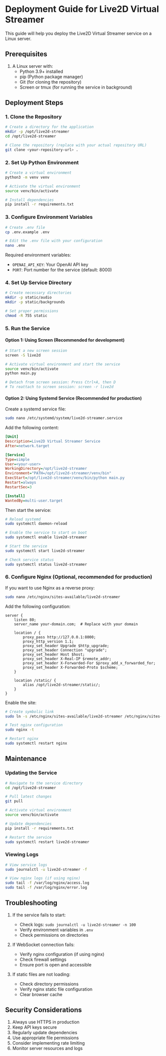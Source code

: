 # Deployment Guide for Live2D Virtual Streamer

This guide will help you deploy the Live2D Virtual Streamer service on a Linux server.

## Prerequisites

1. A Linux server with:
   - Python 3.9+ installed
   - pip (Python package manager)
   - Git (for cloning the repository)
   - Screen or tmux (for running the service in background)

## Deployment Steps

### 1. Clone the Repository

```bash
# Create a directory for the application
mkdir -p /opt/live2d-streamer
cd /opt/live2d-streamer

# Clone the repository (replace with your actual repository URL)
git clone <your-repository-url> .
```

### 2. Set Up Python Environment

```bash
# Create a virtual environment
python3 -m venv venv

# Activate the virtual environment
source venv/bin/activate

# Install dependencies
pip install -r requirements.txt
```

### 3. Configure Environment Variables

```bash
# Create .env file
cp .env.example .env

# Edit the .env file with your configuration
nano .env
```

Required environment variables:
- `OPENAI_API_KEY`: Your OpenAI API key
- `PORT`: Port number for the service (default: 8000)

### 4. Set Up Service Directory

```bash
# Create necessary directories
mkdir -p static/audio
mkdir -p static/backgrounds

# Set proper permissions
chmod -R 755 static
```

### 5. Run the Service

#### Option 1: Using Screen (Recommended for development)

```bash
# Start a new screen session
screen -S live2d

# Activate virtual environment and start the service
source venv/bin/activate
python main.py

# Detach from screen session: Press Ctrl+A, then D
# To reattach to screen session: screen -r live2d
```

#### Option 2: Using Systemd Service (Recommended for production)

Create a systemd service file:

```bash
sudo nano /etc/systemd/system/live2d-streamer.service
```

Add the following content:

```ini
[Unit]
Description=Live2D Virtual Streamer Service
After=network.target

[Service]
Type=simple
User=<your-user>
WorkingDirectory=/opt/live2d-streamer
Environment="PATH=/opt/live2d-streamer/venv/bin"
ExecStart=/opt/live2d-streamer/venv/bin/python main.py
Restart=always
RestartSec=3

[Install]
WantedBy=multi-user.target
```

Then start the service:

```bash
# Reload systemd
sudo systemctl daemon-reload

# Enable the service to start on boot
sudo systemctl enable live2d-streamer

# Start the service
sudo systemctl start live2d-streamer

# Check service status
sudo systemctl status live2d-streamer
```

### 6. Configure Nginx (Optional, recommended for production)

If you want to use Nginx as a reverse proxy:

```bash
sudo nano /etc/nginx/sites-available/live2d-streamer
```

Add the following configuration:

```nginx
server {
    listen 80;
    server_name your-domain.com;  # Replace with your domain

    location / {
        proxy_pass http://127.0.0.1:8000;
        proxy_http_version 1.1;
        proxy_set_header Upgrade $http_upgrade;
        proxy_set_header Connection "upgrade";
        proxy_set_header Host $host;
        proxy_set_header X-Real-IP $remote_addr;
        proxy_set_header X-Forwarded-For $proxy_add_x_forwarded_for;
        proxy_set_header X-Forwarded-Proto $scheme;
    }

    location /static/ {
        alias /opt/live2d-streamer/static/;
    }
}
```

Enable the site:

```bash
# Create symbolic link
sudo ln -s /etc/nginx/sites-available/live2d-streamer /etc/nginx/sites-enabled/

# Test nginx configuration
sudo nginx -t

# Restart nginx
sudo systemctl restart nginx
```

## Maintenance

### Updating the Service

```bash
# Navigate to the service directory
cd /opt/live2d-streamer

# Pull latest changes
git pull

# Activate virtual environment
source venv/bin/activate

# Update dependencies
pip install -r requirements.txt

# Restart the service
sudo systemctl restart live2d-streamer
```

### Viewing Logs

```bash
# View service logs
sudo journalctl -u live2d-streamer -f

# View nginx logs (if using nginx)
sudo tail -f /var/log/nginx/access.log
sudo tail -f /var/log/nginx/error.log
```

## Troubleshooting

1. If the service fails to start:
   - Check logs: `sudo journalctl -u live2d-streamer -n 100`
   - Verify environment variables in `.env`
   - Check permissions on directories

2. If WebSocket connection fails:
   - Verify nginx configuration (if using nginx)
   - Check firewall settings
   - Ensure port is open and accessible

3. If static files are not loading:
   - Check directory permissions
   - Verify nginx static file configuration
   - Clear browser cache

## Security Considerations

1. Always use HTTPS in production
2. Keep API keys secure
3. Regularly update dependencies
4. Use appropriate file permissions
5. Consider implementing rate limiting
6. Monitor server resources and logs
